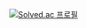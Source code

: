 [![Solved.ac 프로필](http://mazassumnida.wtf/api/v2/generate_badge?boj=hjun0410)](https://solved.ac/hjun0410)


